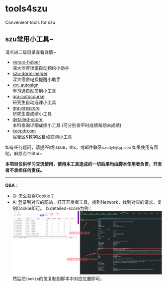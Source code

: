 # tools4szu
Convenient tools for szu


szu常用小工具~
---
请点进二级目录查看详情~

- [venue-helper](venue-helper)  
  深大体育场馆自动预约小助手
- [szu-dorm-helper](szu-dorm-helper)  
  深大宿舍电费提醒小助手
- [xxt_autosign](xxt_autosign)  
  学习通自动签到小工具
- [gra-autocourse](gra-autocourse)  
  研究生自动选课小工具
- [gra-prescore](gra-prescore)  
  研究生查成绩小工具
- [detailed-score](detailed-score)  
  本科查询详细成绩小工具 (可分别查平时成绩和期末成绩)
- [keepdrcom](keepdrcom)  
  宿舍区&教学区自动联网小工具

如有任何疑问，请提PR或Issue，thx，或邮件联系`szudyh@qq.com`
如果使用有帮助，麻烦点个Star~

**本项目仅供学习交流使用，使用本工具造成的一切后果均由脚本使用者负责，开发者不承担任何责任。**


---
**Q&A：**
- Q: 怎么获得Cookie？
- A: 登录到对应的网站，打开开发者工具，找到Network，找到对应的请求，复制Cookie即可。 以detailed-score为例：
![img.png](img.png)
然后把`Cookie`的值复制到脚本中对应位置即可。
